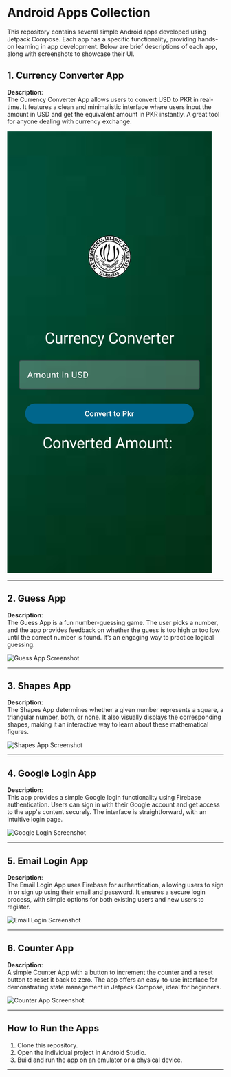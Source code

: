 # Android Apps Collection

This repository contains several simple Android apps developed using Jetpack Compose. Each app has a specific functionality, providing hands-on learning in app development. Below are brief descriptions of each app, along with screenshots to showcase their UI.

## 1. Currency Converter App
**Description**:  
The Currency Converter App allows users to convert USD to PKR in real-time. It features a clean and minimalistic interface where users input the amount in USD and get the equivalent amount in PKR instantly. A great tool for anyone dealing with currency exchange.

![Currency Converter Screenshot](Screenshots/CurrencyApp_screenshot.jpg)

---

## 2. Guess App
**Description**:  
The Guess App is a fun number-guessing game. The user picks a number, and the app provides feedback on whether the guess is too high or too low until the correct number is found. It’s an engaging way to practice logical guessing.

![Guess App Screenshot](./Screenshots/GuessApp_screenshot.png)

---

## 3. Shapes App
**Description**:  
The Shapes App determines whether a given number represents a square, a triangular number, both, or none. It also visually displays the corresponding shapes, making it an interactive way to learn about these mathematical figures.

![Shapes App Screenshot](./screenshots/ShapesApp_screenshot.png)

---

## 4. Google Login App
**Description**:  
This app provides a simple Google login functionality using Firebase authentication. Users can sign in with their Google account and get access to the app's content securely. The interface is straightforward, with an intuitive login page.

![Google Login Screenshot](./screenshots/GoogleLoginApp_screenshot.png)

---

## 5. Email Login App
**Description**:  
The Email Login App uses Firebase for authentication, allowing users to sign in or sign up using their email and password. It ensures a secure login process, with simple options for both existing users and new users to register.

![Email Login Screenshot](./screenshots/EmailLoginApp_screenshot.png)

---

## 6. Counter App
**Description**:  
A simple Counter App with a button to increment the counter and a reset button to reset it back to zero. The app offers an easy-to-use interface for demonstrating state management in Jetpack Compose, ideal for beginners.

![Counter App Screenshot](./screenshots/CounterApp_screenshot.png)

---

## How to Run the Apps
1. Clone this repository.
2. Open the individual project in Android Studio.
3. Build and run the app on an emulator or a physical device.

---
